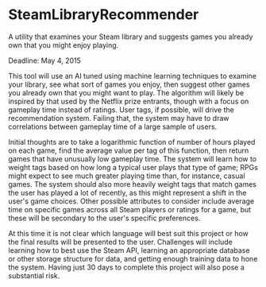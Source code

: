 # SteamLibraryRecommender
A utility that examines your Steam library and suggests games you already own that you might enjoy playing.

Deadline: May 4, 2015

This tool will use an AI tuned using machine learning techniques to examine your library, see what sort of games you enjoy, then suggest other games you already own that you might want to play. The algorithm will likely be inspired by that used by the Netflix prize entrants, though with a focus on gameplay time instead of ratings. User tags, if possible, will drive the recommendation system. Failing that, the system may have to draw correlations between gameplay time of a large sample of users.

Initial thoughts are to take a logarithmic function of number of hours played on each game, find the average value per tag of this function, then return games that have unusually low gameplay time. The system will learn how to weight tags based on how long a typical user plays that type of game; RPGs might expect to see much greater playing time than, for instance, casual games. The system should also more heavily weight tags that match games the user has played a lot of recently, as this might represent a shift in the user's game choices. Other possible attributes to consider include average time on specific games across all Steam players or ratings for a game, but these will be secondary to the user's specific preferences.

At this time it is not clear which language will best suit this project or how the final results will be presented to the user. Challenges will include learning how to best use the Steam API, learning an appropriate database or other storage structure for data, and getting enough training data to hone the system. Having just 30 days to complete this project will also pose a substantial risk.
